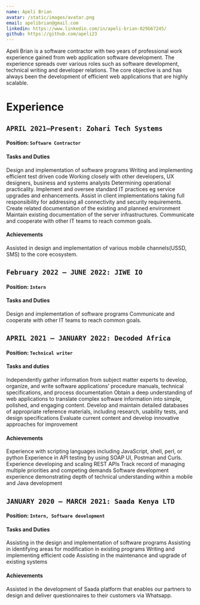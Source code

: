 ```yaml
---
name: Apeli Brian
avatar: /static/images/avatar.png
email: apelibrian@gmail.com
linkedin: https://www.linkedin.com/in/apeli-brian-029b67245/
github: https://github.com/apeli23
---
```


<p>
Apeli Brian is a software contractor with two years of professional work experience gained from
web application software development. The experience spreads over various roles such as software development,
technical writing and developer relations. The core objective is and has always been the development
of efficient web applications that are highly scalable.
</p>

# Experience

## `APRIL 2021–Present: Zohari Tech Systems`

#### Position: `Software Contractor`

#### Tasks and Duties

Design and implementation of software programs
Writing and implementing efficient test driven code
Working closely with other developers, UX designers, business and systems analysts
Determining operational practicality.
Implement and oversee standard IT practices eg service upgrades and enhancements.
Assist in client implementations taking full responsibility for addressing all connectivity and security requirements.
Create related documentation of the existing and planned environment
Maintain existing documentation of the server infrastructures.
Communicate and cooperate with other IT teams to reach common goals.

#### Achievements

Assisted in design and implementation of various mobile channels(USSD, SMS) to the core ecosystem.

## `February 2022 – JUNE 2022: JIWE IO`

#### Position: `Intern`

#### Tasks and Duties

Design and implementation of software programs
Communicate and cooperate with other IT teams to reach common goals.

## `APRIL 2021 – JANUARY 2022: Decoded Africa`

#### Position: `Technical writer`

#### Tasks and duties

Independently gather information from subject matter experts to develop, organize, and write software applications’ procedure manuals, technical specifications, and process documentation
Obtain a deep understanding of web applications to translate complex software information into simple, polished, and engaging content.
Develop and maintain detailed databases of appropriate reference materials, including research, usability tests, and design specifications
Evaluate current content and develop innovative approaches for improvement

#### Achievements

Experience with scripting languages including JavaScript, shell, perl, or python
Experience in API testing by using SOAP UI, Postman and Curls.
Experience developing and scaling REST APIs
Track record of managing multiple priorities and competing demands
Software development experience demonstrating depth of technical understanding within a mobile and Java development

## `JANUARY 2020 – MARCH 2021: Saada Kenya LTD`

#### Position: `Intern, Software development`

#### Tasks and Duties

Assisting in the design and implementation of software programs
Assisting in identifying areas for modification in existing programs
Writing and implementing efficient code
Assisting in the maintenance and upgrade of existing systems

#### Achievements

Assisted in the development of Saada platform that enables our partners to design and deliver questionnaires to their customers via Whatsapp.
